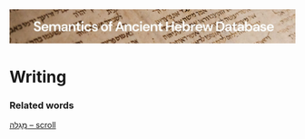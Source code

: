 <html><body><img id="banner" src="../../images/banners/banner.png" alt="banner" /></body></html>

# **Writing**


### Related words
[מְגִלָּה – scroll](../words/mgillah.md)<br>